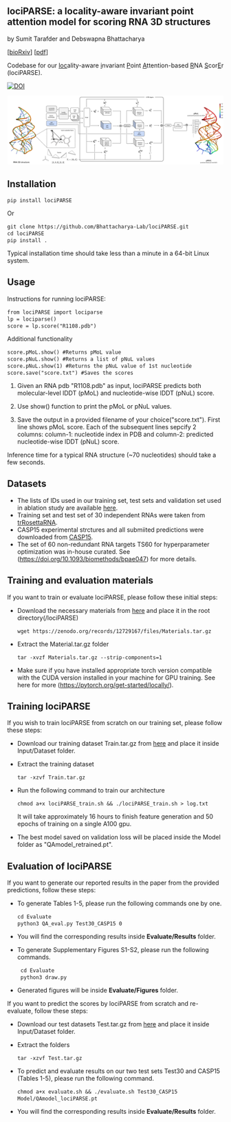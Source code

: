 ## lociPARSE: a locality-aware invariant point attention model for scoring RNA 3D structures

by Sumit Tarafder and Debswapna Bhattacharya

[[bioRxiv](https://www.biorxiv.org/content/10.1101/2023.11.04.565599v2)] [[pdf](https://www.biorxiv.org/content/10.1101/2023.11.04.565599v2.full.pdf)]

Codebase for our <ins>loc</ins>ality-aware <ins>i</ins>nvariant <ins>P</ins>oint <ins>A</ins>ttention-based <ins>R</ins>NA <ins>S</ins>cor<ins>E</ins>r (lociPARSE).


<a href="https://zenodo.org/doi/10.5281/zenodo.10369083"><img src="https://zenodo.org/badge/707283184.svg" alt="DOI"></a>


![alt text](https://github.com/Bhattacharya-Lab/lociPARSE/blob/main/lociPARSE.png?raw=true)

## Installation
```
pip install lociPARSE
```

Or

```
git clone https://github.com/Bhattacharya-Lab/lociPARSE.git
cd lociPARSE
pip install .
```

Typical installation time should take less than a minute in a 64-bit Linux system.

## Usage

Instructions for running lociPARSE:

```
from lociPARSE import lociparse
lp = lociparse()
score = lp.score("R1108.pdb")
```

Additional functionality

```
score.pMoL.show() #Returns pMoL value
score.pNuL.show() #Returns a list of pNuL values
score.pNuL.show(1) #Returns the pNuL value of 1st nucleotide
score.save("score.txt") #Saves the scores
```

1. Given an RNA pdb "R1108.pdb" as input, lociPARSE predicts both molecular-level lDDT (pMoL) and nucleotide-wise lDDT (pNuL) score.

2. Use show() function to print the pMoL or pNuL values. 

3. Save the output in a provided filename of your choice("score.txt"). First line shows pMoL score. Each of the subsequent lines sepcify 2 columns: column-1: nucleotide index in PDB and column-2: predicted nucleotide-wise lDDT (pNuL) score.

Inference time for a typical RNA structure (~70 nucleotides) should take a few seconds.

## Datasets

- The lists of IDs used in our training set, test sets and validation set used in ablation study are available [here](https://zenodo.org/uploads/12669705).
- Training set and test set of 30 independent RNAs were taken from [trRosettaRNA](https://yanglab.qd.sdu.edu.cn/trRosettaRNA/benchmark/).
- CASP15 experimental strctures and all submiited predictions were downloaded from [CASP15](https://predictioncenter.org/download_area/CASP15/). 
- The set of 60 non-redundant RNA targets TS60 for hyperparameter optimization was in-house curated. See (https://doi.org/10.1093/biomethods/bpae047) for more details.

## Training and evaluation materials

If you want to train or evaluate lociPARSE, please follow these initial steps:

- Download the necessary materials from [here](https://zenodo.org/records/13551910) and place it in the root directory(/lociPARSE)
  ```
  wget https://zenodo.org/records/12729167/files/Materials.tar.gz
  ```

- Extract the Material.tar.gz folder

  ```
  tar -xvzf Materials.tar.gz --strip-components=1
  ```
- Make sure if you have installed appropriate torch version compatible with the CUDA version installed in your machine for GPU training. See here for more (https://pytorch.org/get-started/locally/).

## Training lociPARSE

If you wish to train lociPARSE from scratch on our training set, please follow these steps:

- Download our training dataset Train.tar.gz from [here](https://zenodo.org/records/12729654) and place it inside Input/Dataset folder.
- Extract the training dataset
  ```
  tar -xzvf Train.tar.gz
  ```
-  Run the following command to train our architecture
   ```
   chmod a+x lociPARSE_train.sh && ./lociPARSE_train.sh > log.txt
   ```
   It will take approximately 16 hours to finish feature generation and 50 epochs of training on a single A100 gpu.

- The best model saved on validation loss will be placed inside the Model folder as "QAmodel_retrained.pt".

## Evaluation of lociPARSE

If you want to generate our reported results in the paper from the provided predictions, follow these steps:

-  To generate Tables 1-5, please run the following commands one by one.

   ```
   cd Evaluate
   python3 QA_eval.py Test30_CASP15 0
   ```
- You will find the corresponding results inside **Evaluate/Results** folder.
- To generate Supplementary Figures S1-S2, please run the following commands.

  ```
   cd Evaluate
   python3 draw.py
  ``` 
- Generated figures will be inside **Evaluate/Figures** folder.
  
If you want to predict the scores by lociPARSE from scratch and re-evaluate, follow these steps: 
 
- Download our test datasets Test.tar.gz from [here](https://zenodo.org/uploads/12669705) and place it inside Input/Dataset folder.

- Extract the folders
  ```
  tar -xzvf Test.tar.gz
  ```
-  To predict and evaluate results on our two test sets Test30 and CASP15 (Tables 1-5), please run the following command.

   ```
   chmod a+x evaluate.sh && ./evaluate.sh Test30_CASP15 Model/QAmodel_lociPARSE.pt
   ``` 

-  You will find the corresponding results inside **Evaluate/Results** folder.
